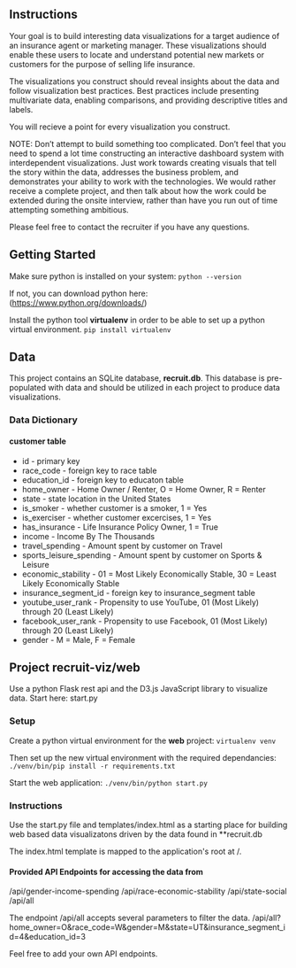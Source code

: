 
## Instructions

Your goal is to build interesting data visualizations for a target audience of an insurance agent or marketing manager. These visualizations should enable these users to locate and understand potential new markets or customers for the purpose of selling life insurance.

The visualizations you construct should reveal insights about the data and follow visualization best practices. Best practices include presenting multivariate data, enabling comparisons, and providing descriptive titles and labels.

You will recieve a point for every visualization you construct. 

NOTE: Don’t attempt to build something too complicated. Don’t feel that you need to spend a lot time constructing an interactive dashboard system with interdependent visualizations. Just work towards creating visuals that tell the story within the data, addresses the business problem, and demonstrates your ability to work with the technologies. We would rather receive a complete project, and then talk about how the work could be extended during the onsite interview, rather than have you run out of time attempting something ambitious.

Please feel free to contact the recruiter if you have any questions.


## Getting Started

Make sure python is installed on your system:
`python --version`

If not, you can download python here:
(https://www.python.org/downloads/)

Install the python tool **virtualenv** in order to be able to set up a python virtual environment.
`pip install virtualenv`

## Data
This project contains an SQLite database, **recruit.db**. This database is pre-populated with data and should be utilized in each project to produce data visualizations.

### Data Dictionary
#### customer table
* id - primary key
* race_code - foreign key to race table
* education_id - foreign key to educaton table
* home_owner - Home Owner / Renter, O = Home Owner, R = Renter
* state - state location in the United States
* is_smoker - whether customer is a smoker, 1 = Yes
* is_exerciser - whether customer excercises, 1 = Yes
* has_insurance - Life Insurance Policy Owner, 1 = True
* income - Income By The Thousands
* travel_spending - Amount spent by customer on Travel
* sports_leisure_spending - Amount spent by customer on Sports & Leisure
* economic_stability - 01 = Most Likely Economically Stable, 30 = Least Likely Economically Stable
* insurance_segment_id - foreign key to insurance_segment table
* youtube_user_rank - Propensity to use YouTube, 01 (Most Likely) through 20 (Least Likely)
* facebook_user_rank - Propensity to use Facebook, 01 (Most Likely) through 20 (Least Likely)
* gender - M = Male, F = Female


## Project recruit-viz/web

Use a python Flask rest api and the D3.js JavaScript library to visualize data.
Start here: start.py

### Setup
Create a python virtual environment for the **web** project:
`virtualenv venv`

Then set up the new virtual environment with the required dependancies:
`./venv/bin/pip install -r requirements.txt`

Start the web application:
`./venv/bin/python start.py`

### Instructions
Use the start.py file and templates/index.html as a starting place for building web based data visualizatons driven by the data found in **recruit.db

The index.html template is mapped to the application's root at /.

#### Provided API Endpoints for accessing the data from 
/api/gender-income-spending
/api/race-economic-stability
/api/state-social
/api/all

The endpoint /api/all accepts several parameters to filter the data.
/api/all?home_owner=O&race_code=W&gender=M&state=UT&insurance_segment_id=4&education_id=3

Feel free to add your own API endpoints.


